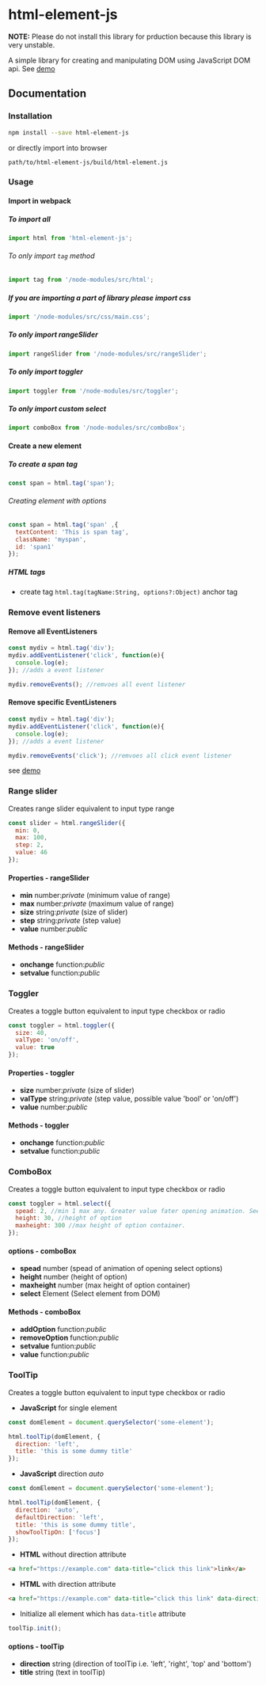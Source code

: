 # html-element-js

**NOTE:** Please do not install this library for prduction because this library is very unstable.

A simple library for creating and manipulating DOM using JavaScript DOM api.
See [demo](https://deadlyjack.github.io/html-element-js/build/)

## Documentation

### Installation

```bash
npm install --save html-element-js
```

or directly import into browser

```text
path/to/html-element-js/build/html-element.js
```

### Usage

#### Import in webpack

##### To import all

```javascript
import html from 'html-element-js';
```

###### To only import `tag` method

```javascript
import tag from '/node-modules/src/html';
```

##### *If you are importing a part of library please import css*

```javascript
import '/node-modules/src/css/main.css';
```

##### To only import rangeSlider

```javascript
import rangeSlider from '/node-modules/src/rangeSlider';
```

##### To only import toggler

```javascript
import toggler from '/node-modules/src/toggler';
```

##### To only import custom select

```javascript
import comboBox from '/node-modules/src/comboBox';
```

#### Create a new element

##### To create a span tag

```javascript
const span = html.tag('span');
```

###### Creating element with options

```javascript
const span = html.tag('span' ,{
  textContent: 'This is span tag',
  className: 'myspan',
  id: 'span1'
});
```

##### HTML tags

* create tag `html.tag(tagName:String, options?:Object)` anchor tag

### Remove event listeners

#### Remove all EventListeners

```javascript
const mydiv = html.tag('div');
mydiv.addEventListener('click', function(e){
  console.log(e);
}); //adds a event listener

mydiv.removeEvents(); //remvoes all event listener
```

#### Remove specific EventListeners

```javascript
const mydiv = html.tag('div');
mydiv.addEventListener('click', function(e){
  console.log(e);
}); //adds a event listener

mydiv.removeEvents('click'); //remvoes all click event listener
```

see [demo](https://deadlyjack.github.io/html-element-js/#bubble)

### Range slider

Creates range slider equivalent to input type range

```javascript
const slider = html.rangeSlider({
  min: 0,
  max: 100,
  step: 2,
  value: 46
});
```

#### Properties - rangeSlider

* **min** number:*private* (minimum value of range)
* **max** number:*private* (maximum value of range)
* **size** string:*private* (size of slider)
* **step** string:*private* (step value)
* **value** number:*public*

#### Methods - rangeSlider

* **onchange** function:*public*
* **setvalue** function:*public*

### Toggler

Creates a toggle button equivalent to input type checkbox or radio

```javascript
const toggler = html.toggler({
  size: 40,
  valType: 'on/off',
  value: true
});
```

#### Properties - toggler

* **size** number:*private* (size of slider)
* **valType** string:*private* (step value, possible value 'bool' or 'on/off')
* **value** number:*public*

#### Methods - toggler

* **onchange** function:*public*
* **setvalue** function:*public*

### ComboBox

Creates a toggle button equivalent to input type checkbox or radio

```javascript
const toggler = html.select({
  spead: 2, //min 1 max any. Greater value fater opening animation. See in demo
  height: 30, //height of option
  maxheight: 300 //max height of option container.
});
```

#### options - comboBox

* **spead** number (spead of animation of opening select options)
* **height** number (height of option)
* **maxheight** number (max height of option container)
* **select** Element (Select element from DOM)

#### Methods - comboBox

* **addOption** function:*public*
* **removeOption** function:*public*
* **setvalue** funtion:*public*
* **value** function:*public*

### ToolTip

Creates a toggle button equivalent to input type checkbox or radio

* **JavaScript** for single element

```javascript
const domElement = document.querySelector('some-element');

html.toolTip(domElement, {
  direction: 'left',
  title: 'this is some dummy title'
});
```
* **JavaScript** direction *auto*

```javascript
const domElement = document.querySelector('some-element');

html.toolTip(domElement, {
  direction: 'auto',
  defaultDirection: 'left',
  title: 'this is some dummy title',
  showToolTipOn: ['focus']
});
```

* **HTML** without direction attribute

```HTML
<a href="https://example.com" data-title="click this link">link</a>
```

* **HTML** with direction attribute

```HTML
<a href="https://example.com" data-title="click this link" data-direction="left">link</a>
```

* Initialize all element which has `data-title` attribute

```javascript
toolTip.init();
```

#### options - toolTip

* **direction** string (direction of toolTip i.e. 'left', 'right', 'top' and 'bottom')
* **title** string (text in toolTip)
